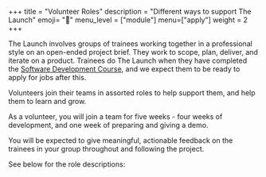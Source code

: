 +++
title = "Volunteer Roles"
description = "Different ways to support The Launch"
emoji= "👥"
menu_level = ["module"]
menu=["apply"]
weight = 2
+++

The Launch involves groups of trainees working together in a professional style on an open-ended project brief. They work to scope, plan, deliver, and iterate on a product. Trainees do The Launch when they have completed the [Software Development Course](https://sdc.codeyourfuture.io), and we expect them to be ready to apply for jobs after this.

Volunteers join their teams in assorted roles to help support them, and help them to learn and grow.

As a volunteer, you will join a team for five weeks - four weeks of development, and one week of preparing and giving a demo.

You will be expected to give meaningful, actionable feedback on the trainees in your group throughout and following the project.

See below for the role descriptions:
